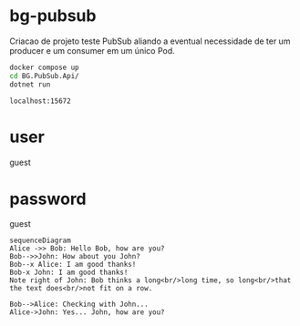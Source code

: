 # bg-pubsub

Criacao de projeto teste PubSub
aliando a eventual necessidade de ter um producer e um consumer em um único Pod.

```sh
docker compose up
cd BG.PubSub.Api/
dotnet run
```

```http
localhost:15672
```
# user
guest
# password
guest

```mermaid
sequenceDiagram
Alice ->> Bob: Hello Bob, how are you?
Bob-->>John: How about you John?
Bob--x Alice: I am good thanks!
Bob-x John: I am good thanks!
Note right of John: Bob thinks a long<br/>long time, so long<br/>that the text does<br/>not fit on a row.

Bob-->Alice: Checking with John...
Alice->John: Yes... John, how are you?
```